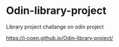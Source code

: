 # Odin-library-project
Library project challange on odin project

https://j-coen.github.io/Odin-library-project/

